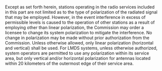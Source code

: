 Except as set forth herein, stations operating in the radio services included in this part are not limited as to the type of polarization of the radiated signal that may be employed. However, in the event interference in excess of permissible levels is caused to the operation of other stations as a result of employing other than linear polarization, the Commission may order a licensee to change its system polarization to mitigate the interference. No change in polarization may be made without prior authorization from the Commission. Unless otherwise allowed, only linear polarization (horizontal and vertical) shall be used. For LMDS systems, unless otherwise authorized, system operators are permitted to use any polarization within its service area, but only vertical and/or horizontal polarization for antennas located within 20 kilometers of the outermost edge of their service area.

